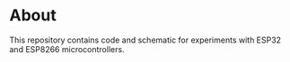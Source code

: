 # About

This repository contains code and schematic for experiments with ESP32 and ESP8266 microcontrollers. 